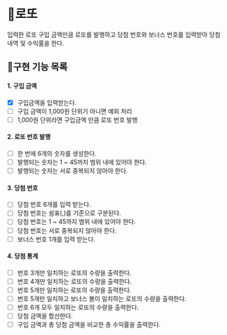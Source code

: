 # 🎱로또

입력한 로또 구입 금액만큼 로또를 발행하고 당첨 번호와 보너스 번호를 입력받아 당첨 내역 및 수익률을 한다.

## 🎯구현 기능 목록

#### 1. 구입 금액

- [x] 구입금액을 입력받는다.
- [ ] 구입 금액이 1,000원 단위기 아니면 예외 처리
- [ ] 1,000원 단위라면 구입금액 만큼 로또 번호 발행

#### 2. 로또 번호 발행

- [ ] 한 번에 6개의 숫자를 생성한다.
- [ ] 발행되는 숫자는 1 ~ 45까지 범위 내에 있어야 한다.
- [ ] 발행되는 숫자는 서로 중복되지 않아야 한다.

#### 3. 당첨 번호

- [ ] 당첨 번호 6개를 입력 받는다.
- [ ] 당첨 번호는 쉼표(,)를 기준으로 구분된다.
- [ ] 당첨 번호는 1 ~ 45까지 범위 내에 있어야 한다.
- [ ] 당첨 번호는 서로 중복되지 않아야 한다.
- [ ] 보너스 번호 1개를 입력 받는다.

#### 4. 당첨 통계

- [ ] 번호 3개만 일치하는 로또의 수량을 출력한다.
- [ ] 번호 4개만 일치하는 로또의 수량을 출력한다.
- [ ] 번호 5개만 일치하는 로또의 수량을 출력한다.
- [ ] 번호 5개만 일치하고 보너스 볼이 일치하는 로또의 수량을 출력한다.
- [ ] 번호 6개 모두 일치하는 로또의 수량을 출력한다.
- [ ] 당첨 금액을 합산한다.
- [ ] 구입 금액과 총 당첨 금액을 비교한 총 수익률을 출력한다.
